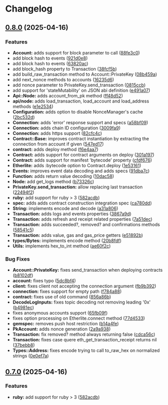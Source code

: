 # Changelog

## [0.8.0](https://github.com/budacom/etherlite/compare/v0.7.0...v0.8.0) (2025-04-16)


### Features

* **Account:** adds support for block parameter to call ([88fe3c0](https://github.com/budacom/etherlite/commit/88fe3c0b54c5415fb9432037ad62c42bb4f299d4))
* add block hash to events ([921d0e8](https://github.com/budacom/etherlite/commit/921d0e8db5ad87eb20f393b90449f4093b1246cf))
* add block hash to events ([63820ac](https://github.com/budacom/etherlite/commit/63820ac0e7ecf44f28b0b3587ba1422b21c846ed))
* add block_hash property to Transaction ([38fcf5b](https://github.com/budacom/etherlite/commit/38fcf5b94cbd5c62e79db6686ea30c05a8a96a86))
* add build_raw_transaction method to Account::PrivateKey ([08b459a](https://github.com/budacom/etherlite/commit/08b459ad15911c141537a89880010c4c0f5c0c32))
* add next_nonce methods to accounts ([16235d6](https://github.com/budacom/etherlite/commit/16235d61b1b834542b977476add4e2e30659dfa4))
* add nonce parameter to PrivateKey.send_transaction ([0815ccb](https://github.com/budacom/etherlite/commit/0815ccb4dc850fe41db21eccd26e645a46fd855d))
* add support for 'stateMutability' on JSON abi definition ([e491a07](https://github.com/budacom/etherlite/commit/e491a0797876e63b3f8f139be24c763aa50bd073))
* **Api::Node:** adds account_from_pk method ([ff48d52](https://github.com/budacom/etherlite/commit/ff48d52942de8afc3800e4c8423e3a459b7f8d6a))
* **api/node:** adds load_transaction, load_account and load_address methods ([e1e2534](https://github.com/budacom/etherlite/commit/e1e2534233795aa65ac72ab5e4dc913bf00a379d))
* **Configuration:** adds option to disable NonceManager's cache ([2bc532d](https://github.com/budacom/etherlite/commit/2bc532d8e7894e2a61551163151cae1cc4083671))
* **Connection:** adds 'error' response support and specs ([a58bf09](https://github.com/budacom/etherlite/commit/a58bf090f5b9fd4b2f6446c01625f00eb317e258))
* **Connection:** adds chain ID configuration ([3009fa9](https://github.com/budacom/etherlite/commit/3009fa978fe38209008ae4c7e87aa93ed456f8ac))
* **Connection:** adds https support ([82cfc4c](https://github.com/budacom/etherlite/commit/82cfc4ce1e5f37d8fc12fa67502b79974ec3f3ab))
* **Contract::Base:** improves contract instantiation by extracting the connection from account if given ([547ed17](https://github.com/budacom/etherlite/commit/547ed178291fecd6c96ae9420db48e30dc98f974))
* **contract:** adds deploy method ([f6e4aa7](https://github.com/budacom/etherlite/commit/f6e4aa722be5068777955a7ea10ac804dbb46a81))
* **Contract:** adds support for contract arguments on deploy ([301a197](https://github.com/budacom/etherlite/commit/301a19733fffc0f0ff1f10d8c75c2fec98895b51))
* **Contract:** adds support for manifest 'bytecode' property ([cfdf676](https://github.com/budacom/etherlite/commit/cfdf676ea630b4861b161e91ca91f2ca510c0195))
* **Etherlite:** adds :bytecode option to Contract.deploy ([1e53161](https://github.com/budacom/etherlite/commit/1e531614320d0bacb8197217594e92c57d2b7b47))
* **Events:** improves event data decoding and adds specs ([91dba7c](https://github.com/budacom/etherlite/commit/91dba7c4d03368178d980482708e5a65fe4ec317))
* **Function:** adds return value decoding ([10dac58](https://github.com/budacom/etherlite/commit/10dac58ff45d03a7a20185104c75d64004039e48))
* **Node:** add get_logs method ([b73326c](https://github.com/budacom/etherlite/commit/b73326c097d400b9d861b1d4a5859f86e9ae0ee3))
* **PrivateKey.send_transaction:** allow replacing last transaction ([22494f2](https://github.com/budacom/etherlite/commit/22494f2b48486c25fc95ef2c0ad352fe306c9e1e))
* **ruby:** add support for ruby &gt; 3 ([582acdb](https://github.com/budacom/etherlite/commit/582acdbad57dfb23f188302c65ba0f2bcdfee116))
* **spec:** adds adds contract construction integration spec ([ca780dd](https://github.com/budacom/etherlite/commit/ca780dd1fb656aed471092164c7714176a382acc))
* **String:** implements encode and decode ([a31a806](https://github.com/budacom/etherlite/commit/a31a806bb849871369087e4e0074dbac6f43ff3b))
* **Transaction:** adds logs and events properties ([3867a9d](https://github.com/budacom/etherlite/commit/3867a9df467c08f00c61a605d60ca0849eaba929))
* **Transaction:** adds refresh and receipt related properties ([7a51dec](https://github.com/budacom/etherlite/commit/7a51decbe65d527e9e12408366df7debdd6a0091))
* **Transaction:** adds succeeded?, removed? and confirmations methods ([58541c5](https://github.com/budacom/etherlite/commit/58541c5da046a6df3123a4a19680e517baee6d16))
* **Transaction:** adds value, gas and gas_price getters ([e51892b](https://github.com/budacom/etherlite/commit/e51892bdf4396bbc46c17261f644a15b0e9a0748))
* **types/Bytes:** implements encode method ([20b8fdf](https://github.com/budacom/etherlite/commit/20b8fdf6e1b8e92f5b6e440f58eea6b11f033034))
* **Utils:** implements hex_to_int method ([ae60f2c](https://github.com/budacom/etherlite/commit/ae60f2ca67339efc604bbc6b7cd5b9c86d0dd3dd))


### Bug Fixes

* **Account::PrivateKey:** fixes send_transaction when deploying contracts ([b8102df](https://github.com/budacom/etherlite/commit/b8102dfdba56ea87cc38cb30c14c4f74f20763bb))
* **account:** fixes typo ([5dc8bf4](https://github.com/budacom/etherlite/commit/5dc8bf4ac71e8f872df519e2edff8adb17c9424c))
* **client:** fixes client not accepting the connection argument ([fb9b392](https://github.com/budacom/etherlite/commit/fb9b39200ff455a9e7b643a4839ad44b1673b24f))
* **connection:** fixes support for empty path ([f784a88](https://github.com/budacom/etherlite/commit/f784a88eaf30092de92ac6ff9aaaf9ea2c1cb884))
* **contract:** fixes use of old command ([856a86b](https://github.com/budacom/etherlite/commit/856a86b883abbc50db72559541f4d24b992236ab))
* **DecodeLogInputs:** fixes topic decoding not removing leading '0x' ([b4981ec](https://github.com/budacom/etherlite/commit/b4981ec3a399db9d3fd0cb5da36040a1474ba813))
* fixes anonymous accounts support ([65fb09f](https://github.com/budacom/etherlite/commit/65fb09fbdf23e7f9b063212e455aff915ceab35d))
* fixes option processing on Etherlite.connect method ([77d4533](https://github.com/budacom/etherlite/commit/77d453377e839a81da4ec42691c910ce14931111))
* **gemspec:** removes push host restriction ([b14a4fe](https://github.com/budacom/etherlite/commit/b14a4fec1cad168b9cf957f27b4f469b7858cc25))
* **PkAccount:** adds nonce generation ([2a9a938](https://github.com/budacom/etherlite/commit/2a9a93803b1fa4e5b10532916a542ebca5e0b493))
* **Transaction:** fix removed? method always returning false ([cdca56c](https://github.com/budacom/etherlite/commit/cdca56c6a590a764802cd96a213451cee3445852))
* **Transaction:** fixes case quere eth_get_transaction_receipt returns nil ([37bebb8](https://github.com/budacom/etherlite/commit/37bebb8a8bbf011e037b22fbecd5d5c2911ac110))
* **Types::Address:** fixes encode trying to call to_raw_hex on normalized strings ([0e0ef7a](https://github.com/budacom/etherlite/commit/0e0ef7ac6dcfbd44076d093eaf2437529ba42186))

## [0.7.0](https://github.com/budacom/etherlite/compare/v0.6.0...v0.7.0) (2025-04-16)


### Features

* **ruby:** add support for ruby &gt; 3 ([582acdb](https://github.com/budacom/etherlite/commit/582acdbad57dfb23f188302c65ba0f2bcdfee116))
